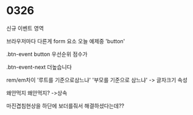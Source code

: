 # 0326

신규 이벤트 영역 



브라우저마다 다른게 form 요소 오늘 예제중 'button'



.btn-event button 우선순위 점수가 

.btn-event-next 더높습니다









rem/em차이 '루트를 기준으로삼느냐' '부모를 기준으로 삼느냐' -> 글자크기 속성

왜안먹지 왜안먹지? ->상속



마진겹침현상을 하단에 보더를줘서 해결하셨다는데??